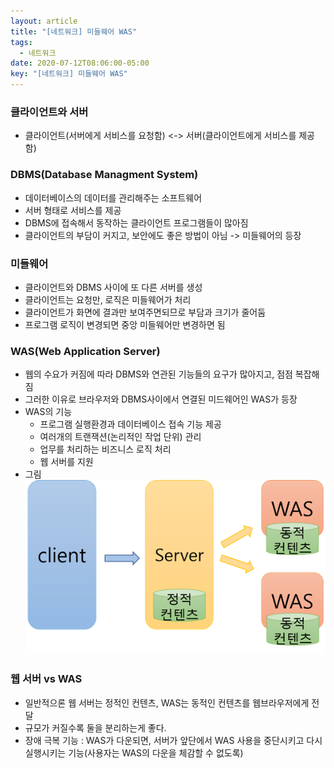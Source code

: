 ```yaml
---
layout: article
title: "[네트워크] 미들웨어 WAS"
tags:
  - 네트워크
date: 2020-07-12T08:06:00-05:00
key: "[네트워크] 미들웨어 WAS"
---
```


### 클라이언트와 서버

- 클라이언트(서버에게 서비스를 요청함) <-> 서버(클라이언트에게 서비스를 제공함)

<!--more-->

### DBMS(Database Managment System)

- 데이터베이스의 데이터를 관리해주는 소프트웨어
- 서버 형태로 서비스를 제공
- DBMS에 접속해서 동작하는 클라이언트 프로그램들이 많아짐
- 클라이언트의 부담이 커지고, 보안에도 좋은 방법이 아님 -> 미들웨어의 등장

### 미들웨어

- 클라이언트와 DBMS 사이에 또 다른 서버를 생성
- 클라이언트는 요청만, 로직은 미들웨어가 처리
- 클라이언트가 화면에 결과만 보여주면되므로 부담과 크기가 줄어둠
- 프로그램 로직이 변경되면 중앙 미들웨어만 변경하면 됨

### **WAS(Web Application Server)**

- 웹의 수요가 커짐에 따라 DBMS와 연관된 기능들의 요구가 많아지고, 점점 복잡해짐
- 그러한 이유로 브라우저와 DBMS사이에서 연결된 미드웨어인 WAS가 등장
- WAS의 기능
  - 프로그램 실행환경과 데이터베이스 접속 기능 제공
  - 여러개의 트랜잭션(논리적인 작업 단위) 관리
  - 업무를 처리하는 비즈니스 로직 처리
  - 웹 서버를 지원
- 그림<br> ![](/assets/images/200712-1.png)

### 웹 서버 vs WAS

- 일반적으론 웹 서버는 정적인 컨텐츠, WAS는 동적인 컨텐츠를 웹브라우저에게 전달
- 규모가 커질수록 둘을 분리하는게 좋다.
- 장애 극복 기능 : WAS가 다운되면, 서버가 앞단에서 WAS 사용을 중단시키고 다시 실행시키는 기능(사용자는 WAS의 다운을 체감할 수 없도록)

